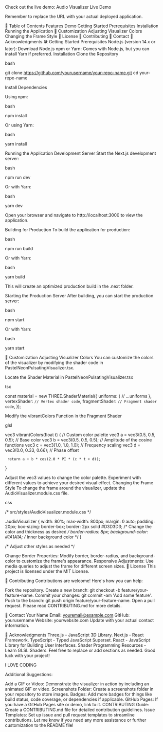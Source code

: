 Check out the live demo: Audio Visualizer Live Demo

Remember to replace the URL with your actual deployed application.

📖 Table of Contents
Features
Demo
Getting Started
Prerequisites
Installation
Running the Application
🔧 Customization
Adjusting Visualizer Colors
Changing the Frame Style
📄 License
🤝 Contributing
💬 Contact
🙌 Acknowledgments
🛠 Getting Started
Prerequisites
Node.js (version 14.x or later): Download Node.js
npm or Yarn: Comes with Node.js, but you can install Yarn if preferred.
Installation
Clone the Repository

bash


   git clone https://github.com/yourusername/your-repo-name.git
   cd your-repo-name




Install Dependencies

Using npm:

bash


   npm install




Or using Yarn:

bash


   yarn install




Running the Application
Development Server
Start the Next.js development server:

bash


npm run dev




Or with Yarn:

bash


yarn dev




Open your browser and navigate to http://localhost:3000 to view the application.

Building for Production
To build the application for production:

bash


npm run build




Or with Yarn:

bash


yarn build




This will create an optimized production build in the .next folder.

Starting the Production Server
After building, you can start the production server:

bash


npm start




Or with Yarn:

bash


yarn start




🔧 Customization
Adjusting Visualizer Colors
You can customize the colors of the visualizer by modifying the shader code in PastelNeonPulsatingVisualizer.tsx.

Locate the Shader Material in PastelNeonPulsatingVisualizer.tsx

tsx


   const material = new THREE.ShaderMaterial({
     uniforms: {
       // ...uniforms
     },
     vertexShader: `
       // Vertex shader code
     `,
     fragmentShader: `
       // Fragment shader code
     `,
   });





Modify the vibrantColors Function in the Fragment Shader

glsl


   vec3 vibrantColors(float t) {
     // Custom color palette
     vec3 a = vec3(0.5, 0.5, 0.5);  // Base color
     vec3 b = vec3(0.5, 0.5, 0.5);  // Amplitude of the cosine functions
     vec3 c = vec3(1.0, 1.0, 1.0);  // Frequency scaling
     vec3 d = vec3(0.0, 0.33, 0.66);  // Phase offset

     return a + b * cos(2.0 * PI * (c * t + d));
   }




Adjust the vec3 values to change the color palette.
Experiment with different values to achieve your desired visual effect.
Changing the Frame Style
To change the frame around the visualizer, update the AudioVisualizer.module.css file.

css


/* src/styles/AudioVisualizer.module.css */

.audioVisualizer {
  width: 80%;
  max-width: 800px;
  margin: 0 auto;
  padding: 20px;
  box-sizing: border-box;
  border: 2px solid #D3D3D3; /* Change the color and thickness as desired */
  border-radius: 8px;
  background-color: #1A1A1A; /* Inner background color */
}

/* Adjust other styles as needed */





Change Border Properties: Modify border, border-radius, and background-color to customize the frame's appearance.
Responsive Adjustments: Use media queries to adjust the frame for different screen sizes.
📄 License
This project is licensed under the MIT License.

🤝 Contributing
Contributions are welcome! Here's how you can help:

Fork the repository.
Create a new branch: git checkout -b feature/your-feature-name.
Commit your changes: git commit -am 'Add some feature'.
Push to the branch: git push origin feature/your-feature-name.
Open a pull request.
Please read CONTRIBUTING.md for more details.

💬 Contact
Your Name
Email: youremail@example.com
GitHub: yourusername
Website: yourwebsite.com
Update with your actual contact information.

🙌 Acknowledgments
Three.js - JavaScript 3D Library.
Next.js - React Framework.
TypeScript - Typed JavaScript Superset.
React - JavaScript Library for Building User Interfaces.
Shader Programming Resources - Learn GLSL Shaders.
Feel free to replace or add sections as needed. Good luck with your project!

I LOVE CODING

Additional Suggestions:

Add a GIF or Video: Demonstrate the visualizer in action by including an animated GIF or video.
Screenshots Folder: Create a screenshots folder in your repository to store images.
Badges: Add more badges for things like build status, code coverage, or dependencies if applicable.
GitHub Pages: If you have a GitHub Pages site or demo, link to it.
CONTRIBUTING Guide: Create a CONTRIBUTING.md file for detailed contribution guidelines.
Issue Templates: Set up issue and pull request templates to streamline contributions.
Let me know if you need any more assistance or further customization to the README file!
